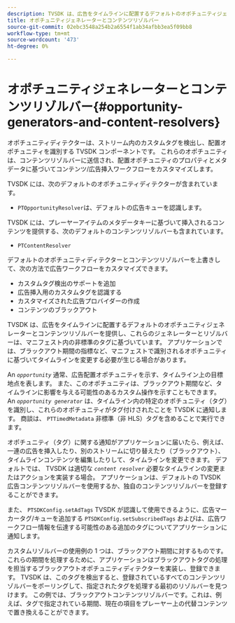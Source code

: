 ```yaml
---
description: TVSDK は、広告をタイムラインに配置するデフォルトのオポチュニティジェネレーターとコンテンツリゾルバーを提供し、これらのジェネレーターとリゾルバーは、マニフェスト内の非標準のタグに基づいています。 アプリケーションでは、ブラックアウト期間の指標など、マニフェストで識別されるオポチュニティに基づいてタイムラインを変更する必要が生じる場合があります。
title: オポチュニティジェネレーターとコンテンツリゾルバー
source-git-commit: 02ebc3548a254b2a6554f1ab34afbb3ea5f09bb8
workflow-type: tm+mt
source-wordcount: '473'
ht-degree: 0%

---
```


# オポチュニティジェネレーターとコンテンツリゾルバー{#opportunity-generators-and-content-resolvers}

オポチュニティディテクターは、ストリーム内のカスタムタグを検出し、配置オポチュニティを識別する TVSDK コンポーネントです。 これらのオポチュニティは、コンテンツリゾルバーに送信され、配置オポチュニティのプロパティとメタデータに基づいてコンテンツ/広告挿入ワークフローをカスタマイズします。

TVSDK には、次のデフォルトのオポチュニティディテクターが含まれています。

* `PTOpportunityResolver`は、デフォルトの広告キューを認識します。

TVSDK には、プレーヤーアイテムのメタデータキーに基づいて挿入されるコンテンツを提供する、次のデフォルトのコンテンツリゾルバーも含まれています。

* `PTContentResolver`

デフォルトのオポチュニティディテクターとコンテンツリゾルバーを上書きして、次の方法で広告ワークフローをカスタマイズできます。

* カスタムタグ検出のサポートを追加
* 広告挿入用のカスタムタグを認識する
* カスタマイズされた広告プロバイダーの作成
* コンテンツのブラックアウト

TVSDK は、広告をタイムラインに配置するデフォルトのオポチュニティジェネレーターとコンテンツリゾルバーを提供し、これらのジェネレーターとリゾルバーは、マニフェスト内の非標準のタグに基づいています。 アプリケーションでは、ブラックアウト期間の指標など、マニフェストで識別されるオポチュニティに基づいてタイムラインを変更する必要が生じる場合があります。

An *`opportunity`* 通常、広告配置オポチュニティを示す、タイムライン上の目標地点を表します。 また、このオポチュニティは、ブラックアウト期間など、タイムラインに影響を与える可能性のあるカスタム操作を示すこともできます。 An *`opportunity generator`* は、タイムライン内の特定のオポチュニティ（タグ）を識別し、これらのオポチュニティがタグ付けされたことを TVSDK に通知します。 商談は、 `PTTimedMetadata` 非標準（非 HLS）タグを含めることで実行できます。

オポチュニティ（タグ）に関する通知がアプリケーションに届いたら、例えば、一連の広告を挿入したり、別のストリームに切り替えたり（ブラックアウト）、タイムラインコンテンツを編集したりして、タイムラインを変更できます。 デフォルトでは、 TVSDK は適切な *`content resolver`* 必要なタイムラインの変更またはアクションを実装する場合。 アプリケーションは、デフォルトの TVSDK 広告コンテンツリゾルバーを使用するか、独自のコンテンツリゾルバーを登録することができます。

また、 `PTSDKConfig.setAdTags` TVSDK が認識して使用できるように、広告マーカータグ/キューを追加する `PTSDKConfig.setSubscribedTags` およびは、広告ワークフロー情報を伝達する可能性のある追加のタグについてアプリケーションに通知します。

カスタムリゾルバーの使用例の 1 つは、ブラックアウト期間に対するものです。 これらの期間を処理するために、アプリケーションはブラックアウトタグの処理を担当するブラックアウトオポチュニティディテクターを実装し、登録できます。 TVSDK は、このタグを検出すると、登録されているすべてのコンテンツリゾルバーをポーリングして、指定されたタグを処理する最初のリゾルバーを見つけます。 この例では、ブラックアウトコンテンツリゾルバーです。これは、例えば、タグで指定されている期間、現在の項目をプレーヤー上の代替コンテンツで置き換えることができます。
